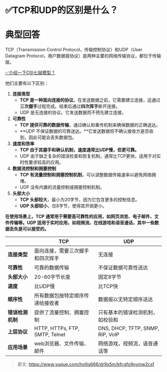 # ✅TCP和UDP的区别是什么？


# 典型回答

TCP（Transmission Control Protocol，传输控制协议）和UDP（User Datagram Protocol，用户数据报协议）是两种主要的网络传输协议，都位于传输层。

[✅介绍一下OSI七层模型？](https://www.yuque.com/hollis666/dr9x5m/kymufaxbs2dhq87q?view=doc_embed)

他们主要有以下区别：

1. **连接类型**
   - **TCP 是一种面向连接的协议**。在发送数据之前，它需要建立连接，这通过**三次握手**过程完成。结束后通过**四次挥手**断开连接。
   - UDP 是无连接的协议。它发送数据而不预先建立连接。
2. **可靠性**
   - **TCP 提供可靠的数据传输**，通过确认和重传机制来确保数据的正确送达。
   - **UDP 不保证数据的可靠送达。**它发送数据但不确认接收方是否收到，因此可能会丢失数据包。
3. **速度和效率**
   - **TCP 由于其握手和确认机制，速度通常比UDP慢，但更可靠。**
   - UDP 由于缺乏复杂的错误检查和恢复机制，通常比TCP更快，适用于对实时性要求较高的应用。
4. **数据流控制和拥塞控制**
   - **TCP 有流量控制和拥塞控制机制**，可以调整数据传输速率以避免网络拥堵。
   - UDP 没有内置的流量控制或拥塞控制机制。
5. **头部大小**
   - **TCP 头部较大**，最小为20字节，因为它包含更多的控制信息。
   - **UDP 头部较小**，仅8字节，使得其开销更小。


 
**在使用场景上，TCP 通常用于需要高可靠性的应用，如网页浏览、电子邮件、文件传输等。UDP 适用于实时应用，如视频流、在线游戏和语音通话，其中一些数据丢失是可以接受的。**

|  | **TCP** | **UDP** |
| --- | --- | --- |
| **连接类型** | 面向连接，需要三次握手和四次挥手 | 无连接 |
| **可靠性** | 可靠的数据传输 | 不保证数据可靠性送达 |
| **头部大小** | 20-60字节长度 | 固定8字节 |
| **速度** | 比UDP慢 | 比TCP快 |
| **顺序性** | 所有数据包按特定顺序传递给接收者 | 数据报以无特定顺序送达 |
| **错误检测机制** | 提供了流量控制、拥塞控制 | 只有基本的错误检测机制，如校验和 |
| **上层协议** | HTTP, HTTPs, FTP, SMTP,  Telnet | DNS, DHCP, TFTP, SNMP, RIP,  VoIP |
| **应用场景** | web浏览器、文件传输、邮件 | 网络游戏，视频流，语音通话等 |



> 原文: <https://www.yuque.com/hollis666/dr9x5m/kfcgfo9oyinw2csf>